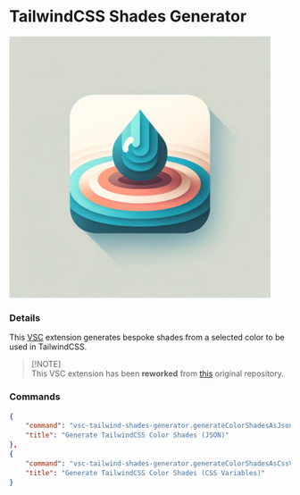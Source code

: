 # TailwindCSS Shades Generator

<img alt="The extension icon of a color drop that turns into a palette" src="images/icon.png" width="468">

### Details

This [VSC](https://vscodium.com) extension generates bespoke shades from a selected color to be used in TailwindCSS.

> [!NOTE]<br>This VSC extension has been **reworked** from [this](https://github.com/bourhaouta/vscode-tailwindshades/) original repository.

### Commands

```json
{
    "command": "vsc-tailwind-shades-generator.generateColorShadesAsJson",
    "title": "Generate TailwindCSS Color Shades (JSON)"
},
{
    "command": "vsc-tailwind-shades-generator.generateColorShadesAsCssVariables",
    "title": "Generate TailwindCSS Color Shades (CSS Variables)"
}
```
